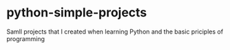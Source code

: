 # python-simple-projects
Samll projects that I created when learning Python and the basic priciples of programming
